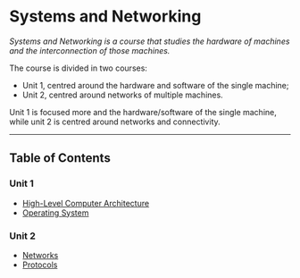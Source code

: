 # Systems and Networking

*Systems and Networking is a course that studies the hardware of machines and the interconnection of those machines.*

The course is divided in two courses:
- Unit 1, centred around the hardware and software of the single machine;
- Unit 2, centred around networks of multiple machines.

Unit 1 is focused more and the hardware/software of the single machine, while unit 2 is centred around networks and connectivity.

---

## Table of Contents

### Unit 1
- [High-Level Computer Architecture](Unit%201/High-Level%20Computer%20Architecture.md)
- [Operating System](Systems%20and%20Networking/Unit%201/Operating%20System/Operating%20System.md)

### Unit 2

- [Networks](Systems%20and%20Networking/Unit%202/Networks.md)
- [Protocols](Systems%20and%20Networking/Unit%202/Protocols.md)